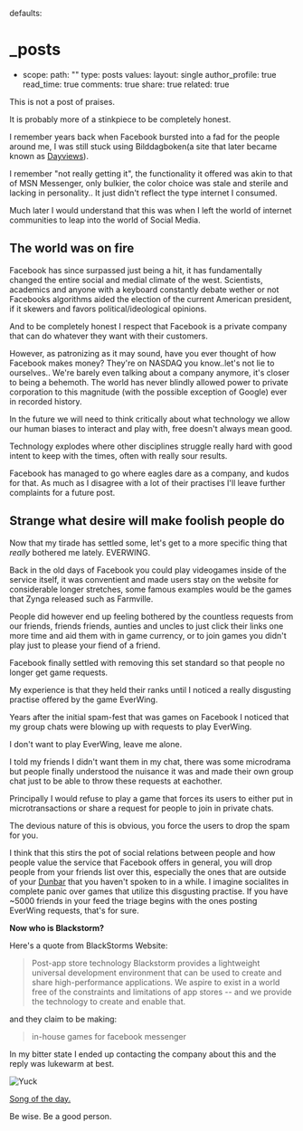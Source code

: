 defaults:
  # _posts
  - scope:
      path: ""
      type: posts
    values:
      layout: single
      author_profile: true
      read_time: true
      comments: true
      share: true
      related: true


      
This is not a post of praises.

It is probably more of a stinkpiece to be completely honest.

I remember years back when Facebook bursted into a fad for the people around me, I was still stuck using Bilddagboken(a site that later became known as [Dayviews](http://dayviews.com/)).

I remember "not really getting it", the functionality it offered was akin to that of MSN Messenger, only bulkier, the color choice was stale and sterile and lacking in personality.. It just didn't reflect the type internet I consumed.

Much later I would understand that this was when I left the world of internet communities to leap into the world of Social Media.

## The world was on fire

Facebook has since surpassed just being a hit, it has fundamentally changed the entire social and medial climate of the west. Scientists, academics and anyone with a keyboard constantly debate wether or not Facebooks algorithms aided the election of the current American president, if it skewers and favors political/ideological opinions.

And to be completely honest I respect that Facebook is a private company that can do whatever they want with their customers.

However, as patronizing as it may sound, have you ever thought of how Facebook makes money?
They're on NASDAQ you know..let's not lie to ourselves.. We're barely even talking about a company anymore, it's closer to being a behemoth.
The world has never blindly allowed power to private corporation to this magnitude (with the possible exception of Google) ever in recorded history.

In the future we will need to think critically about what technology we allow our human biases to interact and play with, free doesn't always mean good.

Technology explodes where other disciplines struggle really hard with good intent to keep with the times, often with really sour results.

Facebook has managed to go where eagles dare as a company, and kudos for that.
As much as I disagree with a lot of their practises I'll leave further complaints for a future post.

## Strange what desire will make foolish people do

Now that my tirade has settled some, let's get to a more specific thing that _really_ bothered me lately. EVERWING.

Back in the old days of Facebook you could play videogames inside of the service itself, it was conventient and made users stay on the website for considerable longer stretches, some famous examples would be the games that Zynga released such as Farmville.

People did however end up feeling bothered by the countless requests from our friends, friends friends, aunties and uncles to just click their links one more time and aid them with in game currency, or to join games you didn't play just to please your fiend of a friend.

Facebook finally settled with removing this set standard so that people no longer get game requests.

My experience is that they held their ranks until I noticed a really disgusting practise offered by the game EverWing.

Years after the initial spam-fest that was games on Facebook I noticed that my group chats were blowing up with requests to play EverWing.

I don't want to play EverWing, leave me alone.

I told my friends I didn't want them in my chat, there was some microdrama but people finally understood the nuisance it was and made their own group chat just to be able to throw these requests at eachother.

Principally I would refuse to play a game that forces its users to either put in microtransactions or share a request for people to join in private chats.

The devious nature of this is obvious, you force the users to drop the spam for you.

I think that this stirs the pot of social relations between people and how people value the service that Facebook offers in general, you will drop people from your friends list over this, especially the ones that are outside of your [Dunbar](https://en.wikipedia.org/wiki/Dunbar%27s_number) that you haven't spoken to in a while. I imagine socialites in complete panic over games that utilize this disgusting practise. If you have ~5000 friends in your feed the triage begins with the ones posting EverWing requests, that's for sure.  

<strong>Now who is Blackstorm?</strong>

Here's a quote from BlackStorms Website:
> Post-app store technology
> Blackstorm provides a lightweight universal development environment that can be used to create and share high-performance applications. We aspire to exist in a world free of the constraints and limitations of app stores -- and we provide the technology to create and enable that.

and they claim to be making:

> in-house games for facebook messenger

In my bitter state I ended up contacting the company about this and the reply was lukewarm at best.

![Yuck](https://i.imgur.com/SFKhlA3.png)

[Song of the day.](https://open.spotify.com/track/390AWnOn2rfe9FzQjYmxIH)

Be wise.
Be a good person.
